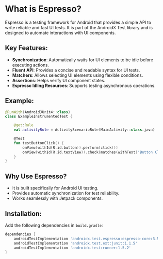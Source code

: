 # What is Espresso?

Espresso is a testing framework for Android that provides a simple API to write reliable and fast UI tests. It is part of the AndroidX Test library and is designed to automate interactions with UI components.

## Key Features:
- **Synchronization**: Automatically waits for UI elements to be idle before executing actions.
- **Fluent API**: Provides a concise and readable syntax for UI tests.
- **Matchers**: Allows selecting UI elements using flexible conditions.
- **Assertions**: Helps verify UI component states.
- **Espresso Idling Resources**: Supports testing asynchronous operations.

## Example:
```kotlin
@RunWith(AndroidJUnit4::class)
class ExampleInstrumentedTest {

    @get:Rule
    val activityRule = ActivityScenarioRule(MainActivity::class.java)

    @Test
    fun testButtonClick() {
        onView(withId(R.id.button)).perform(click())
        onView(withId(R.id.textView)).check(matches(withText("Button Clicked")))
    }
}
```

## Why Use Espresso?
- It is built specifically for Android UI testing.
- Provides automatic synchronization for test reliability.
- Works seamlessly with Jetpack components.

## Installation:
Add the following dependencies in `build.gradle`:
```gradle
dependencies {
    androidTestImplementation 'androidx.test.espresso:espresso-core:3.5.1'
    androidTestImplementation 'androidx.test.ext:junit:1.1.5'
    androidTestImplementation 'androidx.test:runner:1.5.2'
}
```
